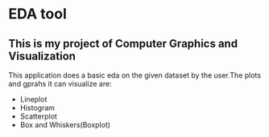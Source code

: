 # EDA tool
## This is my project of Computer Graphics and Visualization
This application does a basic eda on the given dataset by the user.The plots and gprahs it can visualize are:
* Lineplot
* Histogram
* Scatterplot
* Box and Whiskers(Boxplot)
